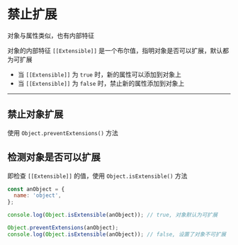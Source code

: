 # 禁止扩展

对象与属性类似，也有内部特征

对象的内部特征 `[[Extensible]]` 是一个布尔值，指明对象是否可以扩展，默认都为可扩展

- 当 `[[Extensible]]` 为 `true` 时，新的属性可以添加到对象上
- 当 `[[Extensible]]` 为 `false` 时，禁止新的属性添加到对象上

---

## 禁止对象扩展

使用 `Object.preventExtensions()` 方法

## 检测对象是否可以扩展

即检查 `[[Extensible]]` 的值，使用 `Object.isExtensible()` 方法

```js
const anObject = {
  name: 'object',
};

console.log(Object.isExtensible(anObject)); // true, 对象默认为可扩展

Object.preventExtensions(anObject);
console.log(Object.isExtensible(anObject)); // false, 设置了对象不可扩展
```


